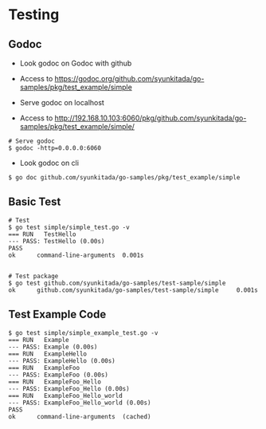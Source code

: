 # Testing


## Godoc
* Look godoc on Godoc with github
* Access to https://godoc.org/github.com/syunkitada/go-samples/pkg/test_example/simple

* Serve godoc on localhost
* Access to http://192.168.10.103:6060/pkg/github.com/syunkitada/go-samples/pkg/test_example/simple/

```
# Serve godoc
$ godoc -http=0.0.0.0:6060
```

* Look godoc on cli

```
$ go doc github.com/syunkitada/go-samples/pkg/test_example/simple
```


## Basic Test
```
# Test
$ go test simple/simple_test.go -v
=== RUN   TestHello
--- PASS: TestHello (0.00s)
PASS
ok      command-line-arguments  0.001s


# Test package
$ go test github.com/syunkitada/go-samples/test-sample/simple
ok      github.com/syunkitada/go-samples/test-sample/simple     0.001s
```


## Test Example Code
```
$ go test simple/simple_example_test.go -v
=== RUN   Example
--- PASS: Example (0.00s)
=== RUN   ExampleHello
--- PASS: ExampleHello (0.00s)
=== RUN   ExampleFoo
--- PASS: ExampleFoo (0.00s)
=== RUN   ExampleFoo_Hello
--- PASS: ExampleFoo_Hello (0.00s)
=== RUN   ExampleFoo_Hello_world
--- PASS: ExampleFoo_Hello_world (0.00s)
PASS
ok      command-line-arguments  (cached)
```
